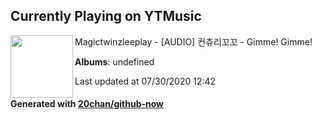 ## Currently Playing on YTMusic

[<img align="left" width="100" src="https://i.ytimg.com/vi/FDYJzsIlV4s/sddefault.jpg?sqp=-oaymwEWCJADEOEBIAQqCghqEJQEGHgg6AJIWg&rs">](https://music.youtube.com/channel/UCxp1-v6TgE5XQFPDX5z6E8g)

Magictwinzleeplay - [AUDIO] 컨츄리꼬꼬 - Gimme! Gimme!

**Albums**: undefined

Last updated at 07/30/2020 12:42

#### Generated with [20chan/github-now](https://github.com/20chan/github-now)


<!--
**20chan/20chan** is a ✨ _special_ ✨ repository because its `README.md` (this file) appears on your GitHub profile.

Here are some ideas to get you started:

- 🔭 I’m currently working on ...
- 🌱 I’m currently learning ...
- 👯 I’m looking to collaborate on ...
- 🤔 I’m looking for help with ...
- 💬 Ask me about ...
- 📫 How to reach me: ...
- 😄 Pronouns: ...
- ⚡ Fun fact: ...
-->
